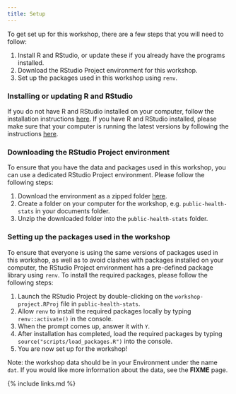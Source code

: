 ```yaml
---
title: Setup
---
```

To get set up for this workshop, there are a few steps that you will need to follow:
1. Install R and RStudio, or update these if you already have the programs installed. 
2. Download the RStudio Project environment for this workshop.
3. Set up the packages used in this workshop using `renv`.

### Installing or updating R and RStudio
If you do not have R and RStudio installed on your computer, follow the installation instructions [here](https://datacarpentry.org/R-ecology-lesson/#Install_R_and_RStudio). If you have R and RStudio installed, please make sure that your computer is running the latest versions by following the instructions [here](https://datacarpentry.org/R-ecology-lesson/#Update_R_and_RStudio).

### Downloading the RStudio Project environment
To ensure that you have the data and packages used in this workshop, you can use a dedicated RStudio Project environment. 
Please follow the following steps:
1. Download the environment as a zipped folder [here](https://download-directory.github.io/?url=https%3A%2F%2Fgithub.com%2Fcarpentries-incubator%2Fstatistics-r-public-health%2Ftree%2Fgh-pages%2Fworkshop-project). 
2. Create a folder on your computer for the workshop, e.g. `public-health-stats` in your documents folder.
2. Unzip the downloaded folder into the `public-health-stats` folder.

### Setting up the packages used in the workshop
To ensure that everyone is using the same versions of packages used in this workshop, as well as to avoid clashes with 
packages installed on your computer, the RStudio Project environment has a pre-defined package library using `renv`.
To install the required packages, please follow the following steps:
1. Launch the RStudio Project by double-clicking on the `workshop-project.RProj` file in `public-health-stats`. 
2. Allow `renv` to install the required packages locally by typing `renv::activate()` in the console.
3. When the prompt comes up, answer it with `Y`. 
4. After installation has completed, load the required packages by typing `source("scripts/load_packages.R")` into the console.
5. You are now set up for the workshop! 

Note: the workshop data should be in your Environment under the name `dat`. If you would like more information 
about the data, see the **FIXME** page.



{% include links.md %}
